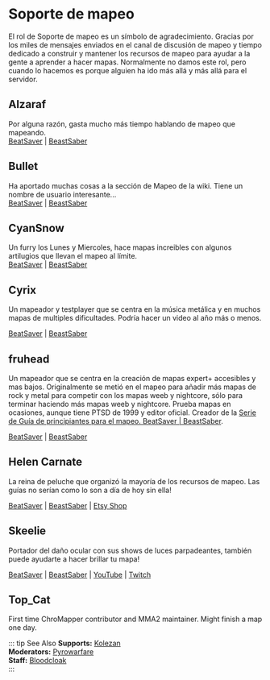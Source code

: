 # Soporte de mapeo
El rol de Soporte de mapeo es un símbolo de agradecimiento. Gracias por los miles de mensajes enviados en el canal de discusión de mapeo y tiempo dedicado a construir y mantener los recursos de mapeo para ayudar a la gente a aprender a hacer mapas. Normalmente no damos este rol, pero cuando lo hacemos es porque alguien ha ido más allá y más allá para el servidor.

## Alzaraf
Por alguna razón, gasta mucho más tiempo hablando de mapeo que mapeando.  
[BeatSaver](https://beatsaver.com/uploader/5cff0b7798cc5a672c855ce3) | [BeastSaber](https://bsaber.com/members/alzaraf/)

## Bullet
Ha aportado muchas cosas a la sección de Mapeo de la wiki. Tiene un nombre de usuario interesante...  
[BeatSaver](https://beatsaver.com/uploader/5e84a9933f476a000645dd88) | [BeastSaber](https://bsaber.com/members/xace1337manx/)

## CyanSnow
Un furry los Lunes y Miercoles, hace mapas increibles con algunos artilugios que llevan el mapeo al límite.  
[BeatSaver](https://beatsaver.com/uploader/5cff0b7698cc5a672c8543ac) | [BeastSaber](https://bsaber.com/members/cyansnow/)

## Cyrix
Un mapeador y testplayer que se centra en la música metálica y en muchos mapas de multiples dificultades. Podría hacer un video al año más o menos.

[BeatSaver](https://beatsaver.com/uploader/5eb6eb9a7abb000006c85add) | [BeastSaber](https://bsaber.com/members/cyrix/)

## fruhead
Un mapeador que se centra en la creación de mapas expert+ accesibles y mas bajos. Originalmente se metió en el mapeo para añadir más mapas de rock y metal para competir con los mapas weeb y nightcore, sólo para terminar haciendo más mapas weeb y nightcore. Prueba mapas en ocasiones, aunque tiene PTSD de 1999 y editor oficial. Creador de la [Serie de Guía de principiantes para el mapeo. BeatSaver | BeastSaber](https://www.youtube.com/playlist?list=PL5F3WJ0s0nscdpqiWlOpM_4tJcF-CnWbm).

[BeatSaver](https://beatsaver.com/uploader/5cff0b7598cc5a672c852683) | [BeastSaber](https://bsaber.com/members/fruhead/)

## Helen Carnate
La reina de peluche que organizó la mayoría de los recursos de mapeo. Las guías no serían como lo son a día de hoy sin ella!

[BeatSaver](https://beatsaver.com/uploader/5cff0b7798cc5a672c8553d2) | [BeastSaber](https://bsaber.com/members/helencarnate/) | [Etsy Shop](https://www.etsy.com/shop/HelenCarnateDesigns)

## Skeelie
Portador del daño ocular con sus shows de luces parpadeantes, también puede ayudarte a hacer brillar tu mapa!

[BeatSaver](https://beatsaver.com/uploader/5cff0b7698cc5a672c85507f) | [BeastSaber](https://bsaber.com/members/skeelie/) | [YouTube](https://www.youtube.com/user/xSkeelie) | [Twitch](https://www.twitch.tv/skeelie)

## Top_Cat
First time ChroMapper contributor and MMA2 maintainer. Might finish a map one day.

::: tip See Also **Supports:** [Kolezan](./supports.md#kolezan)  
**Moderators:** [Pyrowarfare](./moderators.md#pyrowarfare)  
**Staff:** [Bloodcloak](./staff.md#bloodcloak)  
:::
